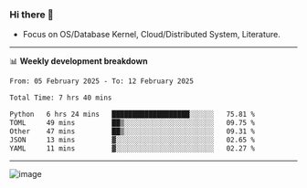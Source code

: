 ### Hi there 👋
<!-- * Daily Meditation via Leetcode/Competitive-Programming. -->
* Focus on OS/Database Kernel, Cloud/Distributed System, Literature.

-------

📊 **Weekly development breakdown**
<!--START_SECTION:waka-->

```txt
From: 05 February 2025 - To: 12 February 2025

Total Time: 7 hrs 40 mins

Python   6 hrs 24 mins   ███████████████████░░░░░░   75.81 %
TOML     49 mins         ██▒░░░░░░░░░░░░░░░░░░░░░░   09.75 %
Other    47 mins         ██▒░░░░░░░░░░░░░░░░░░░░░░   09.31 %
JSON     13 mins         ▓░░░░░░░░░░░░░░░░░░░░░░░░   02.65 %
YAML     11 mins         ▓░░░░░░░░░░░░░░░░░░░░░░░░   02.27 %
```

<!--END_SECTION:waka-->

-------

<!-- [![Leetcode Stats](https://leetcard.jacoblin.cool/hzhang413?font=Fira+Mono)](https://leetcode.com/fxrc) -->
![image](./cyberpunk-ghost-in-the-shell.gif)
<!--![image](./gis-archive.png)-->
